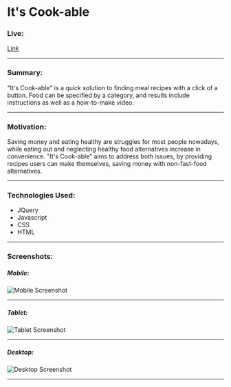 # It's Cook-able

### Live:
[Link](https://cpark99.github.io/what-to-eat-v2/)
___

### Summary:
"It's Cook-able" is a quick solution to finding meal recipes with a click of a button. Food can be specified by a category, and results include instructions as well as a how-to-make video.
___

### Motivation:
Saving money and eating healthy are struggles for most people nowadays, while eating out and neglecting healthy food alternatives increase in convenience. "It's Cook-able" aims to address both issues, by providing recipes users can make themselves, saving money with non-fast-food alternatives.
___

### Technologies Used:
* JQuery
* Javascript
* CSS
* HTML
___

### Screenshots:
##### Mobile:
![Mobile Screenshot](https://raw.githubusercontent.com/cpark99/what-to-eat-v2/master/img/cook-mobile-screenshot.png)
___

##### Tablet:
![Tablet Screenshot](https://raw.githubusercontent.com/cpark99/what-to-eat-v2/master/img/cook-tablet-screenshot.png)
___

##### Desktop:
![Desktop Screenshot](https://raw.githubusercontent.com/cpark99/what-to-eat-v2/master/img/cook-desktop-screenshot.png)
___
